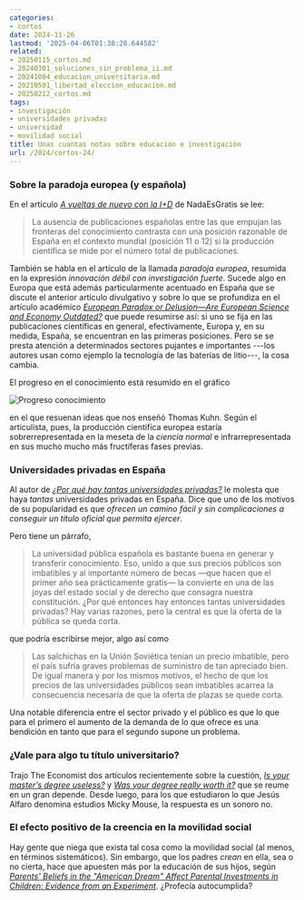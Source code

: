 ```yaml
---
categories:
- cortos
date: 2024-11-26
lastmod: '2025-04-06T01:38:28.644582'
related:
- 20250115_cortos.md
- 20240301_soluciones_sin_problema_ii.md
- 20241004_educacion_universitaria.md
- 20210501_libertad_eleccion_educacion.md
- 20250212_cortos.md
tags:
- investigación
- universidades privadas
- universidad
- movilidad social
title: Unas cuantas notas sobre educación e investigación
url: /2024/cortos-24/
---
```


### Sobre la paradoja europea (y española)

En el artículo [_A vueltas de nuevo con la I+D_](https://nadaesgratis.es/admin/a-vueltas-de-nuevo-con-la-id) de NadaEsGratis se lee:

> La ausencia de publicaciones españolas entre las que empujan las fronteras del conocimiento contrasta con una posición razonable de España en el contexto mundial (posición 11 o 12) si la producción científica se mide por el número total de publicaciones.

También se habla en el artículo de la llamada _paradoja europea_, resumida en la expresión _innovación débil con investigación fuerte_. Sucede algo en Europa que está además particularmente acentuado en España que se discute el anterior artículo divulgativo y sobre lo que se profundiza en el artículo académico [_European Paradox or Delusion—Are European Science and Economy Outdated?_](https://academic.oup.com/spp/article-abstract/45/1/14/3788009) que puede resumirse así: si uno se fija en las publicaciones científicas en general, efectivamente, Europa y, en su medida, España, se encuentran en las primeras posiciones. Pero se se presta atención a determinados sectores pujantes e importantes ---los autores usan como ejemplo la tecnología de las baterías de litio---, la cosa cambia.

El progreso en el conocimiento está resumido en el gráfico

![Progreso conocimiento](/images/progreso_conocimiento.jpg#center)

en el que resuenan ideas que nos enseñó Thomas Kuhn. Según el articulista, pues, la producción científica europea estaría sobrerrepresentada en la meseta de la _ciencia normal_ e infrarrepresentada en sus mucho mucho más fructíferas fases previas.

### Universidades privadas en España

Al autor de [_¿Por qué hay tantas universidades privadas?_](https://elpais.com/educacion/2024-11-20/por-que-hay-tantas-universidades-privadas.html) le molesta que haya _tantas_ universidades privadas en España. Dice que uno de los motivos de su popularidad es que _ofrecen un camino fácil y sin complicaciones a conseguir un título oficial que permita ejercer_.

Pero tiene un párrafo,

> La universidad pública española es bastante buena en generar y transferir conocimiento. Eso, unido a que sus precios públicos son imbatibles y al importante número de becas —que hacen que el primer año sea prácticamente gratis— la convierte en una de las joyas del estado social y de derecho que consagra nuestra constitución. ¿Por qué entonces hay entonces tantas universidades privadas? Hay varias razones, pero la central es que la oferta de la pública se queda corta.

que podría escribirse mejor, algo así como

> Las salchichas en la Unión Soviética tenían un precio imbatible, pero el país sufría graves problemas de suministro de tan apreciado bien. De igual manera y por los mismos motivos, el hecho de que los precios de las universidades públicos sean imbatibles acarrea la consecuencia necesaria de que la oferta de plazas se quede corta.

Una notable diferencia entre el sector privado y el público es que lo que para el primero el aumento de la demanda de lo que ofrece es una bendición en tanto que para el segundo supone un problema.


### ¿Vale para algo tu título universitario?

Trajo The Economist dos artículos recientemente sobre la cuestión, [_Is your master’s degree useless?_](https://www.economist.com/international/2024/11/18/is-your-masters-degree-useless) y [_Was your degree really worth it?_](https://www.economist.com/international/2023/04/03/was-your-degree-really-worth-it) que se reume en un gran depende. Desde luego, para los que estudiaron lo que Jesús Alfaro denomina estudios Micky Mouse, la respuesta es un sonoro no.


### El efecto positivo de la creencia en la movilidad social

Hay gente que niega que exista tal cosa como la movilidad social (al menos, en términos sistemáticos). Sin embargo, que los padres _crean_ en ella, sea o no cierta, hace que apuesten más por la educación de sus hijos, según [_Parents' Beliefs in the "American Dream" Affect Parental Investments in Children: Evidence from an Experiment_](https://papers.ssrn.com/sol3/papers.cfm?abstract_id=4968889). ¿Profecía autocumplida?